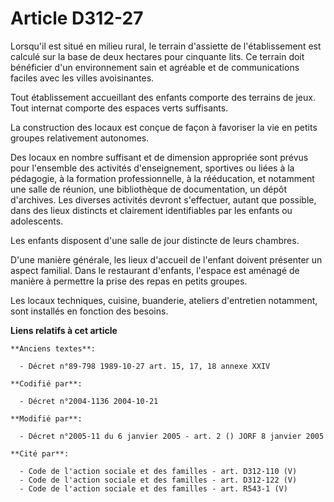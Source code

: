 # Article D312-27

Lorsqu'il est situé en milieu rural, le terrain d'assiette de l'établissement est calculé sur la base de deux hectares pour
cinquante lits. Ce terrain doit bénéficier d'un environnement sain et agréable et de communications faciles avec les villes
avoisinantes.

Tout établissement accueillant des enfants comporte des terrains de jeux. Tout internat comporte des espaces verts
suffisants.

La construction des locaux est conçue de façon à favoriser la vie en petits groupes relativement autonomes.

Des locaux en nombre suffisant et de dimension appropriée sont prévus pour l'ensemble des activités d'enseignement, sportives
ou liées à la pédagogie, à la formation professionnelle, à la rééducation, et notamment une salle de réunion, une
bibliothèque de documentation, un dépôt d'archives. Les diverses activités devront s'effectuer, autant que possible, dans des
lieux distincts et clairement identifiables par les enfants ou adolescents.

Les enfants disposent d'une salle de jour distincte de leurs chambres.

D'une manière générale, les lieux d'accueil de l'enfant doivent présenter un aspect familial. Dans le restaurant d'enfants,
l'espace est aménagé de manière à permettre la prise des repas en petits groupes.

Les locaux techniques, cuisine, buanderie, ateliers d'entretien notamment, sont installés en fonction des besoins.

**Liens relatifs à cet article**

	**Anciens textes**:

	  - Décret n°89-798 1989-10-27 art. 15, 17, 18 annexe XXIV

	**Codifié par**:

	  - Décret n°2004-1136 2004-10-21

	**Modifié par**:

	  - Décret n°2005-11 du 6 janvier 2005 - art. 2 () JORF 8 janvier 2005

	**Cité par**:

	  - Code de l'action sociale et des familles - art. D312-110 (V)
	  - Code de l'action sociale et des familles - art. D312-122 (V)
	  - Code de l'action sociale et des familles - art. R543-1 (V)
